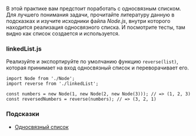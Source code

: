 В этой практике вам предстоит поработать с односвязным списком. Для лучшего понимания задачи, прочитайте литературу данную в подсказках и изучите исходники файла *Node.js*, внутри которого находится реализация односвязного списка. И посмотрите тесты, там видно как список создается и используется.

### linkedList.js

Реализуйте и экспортируйте по умолчанию функцию `reverse(list)`, которая принимает на вход односвязный список и переворачивает его.

```
import Node from './Node';
import reverse from './linkedList';

const numbers = new Node(1, new Node(2, new Node(3))); // => (1, 2, 3)
const reversedNumbers = reverse(numbers); // => (3, 2, 1)

```

### Подсказки

-   [Односвязный список](https://ru.wikipedia.org/wiki/%D0%A1%D0%B2%D1%8F%D0%B7%D0%BD%D1%8B%D0%B9_%D1%81%D0%BF%D0%B8%D1%81%D0%BE%D0%BA#%D0%9E%D0%B4%D0%BD%D0%BE%D1%81%D0%B2%D1%8F%D0%B7%D0%BD%D1%8B%D0%B9_%D1%81%D0%BF%D0%B8%D1%81%D0%BE%D0%BA_(%D0%BE%D0%B4%D0%BD%D0%BE%D0%BD%D0%B0%D0%BF%D1%80%D0%B0%D0%B2%D0%BB%D0%B5%D0%BD%D0%BD%D1%8B%D0%B9_%D1%81%D0%B2%D1%8F%D0%B7%D0%BD%D1%8B%D0%B9_%D1%81%D0%BF%D0%B8%D1%81%D0%BE%D0%BA))